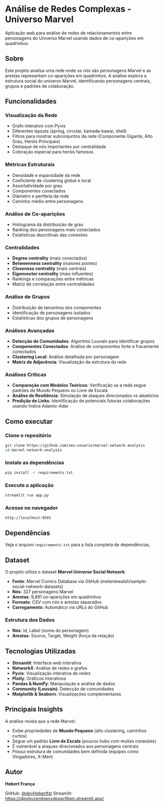# Análise de Redes Complexas - Universo Marvel

Aplicação web para análise de redes de relacionamentos entre personagens do Universo Marvel usando dados de co-aparições em quadrinhos.

## Sobre

Este projeto analisa uma rede onde os nós são personagens Marvel e as arestas representam co-aparições em quadrinhos. A análise explora a estrutura social do universo Marvel, identificando personagens centrais, grupos e padrões de colaboração.

## Funcionalidades

### Visualização da Rede
- Grafo interativo com Pyvis
- Diferentes layouts (spring, circular, kamada-kawai, shell)
- Filtros para mostrar subconjuntos da rede (Componente Gigante, Alto Grau, Heróis Principais)
- Destaque de nós importantes por centralidade
- Coloração especial para heróis famosos

### Métricas Estruturais
- Densidade e esparsidade da rede
- Coeficiente de clustering global e local
- Assortatividade por grau
- Componentes conectados
- Diâmetro e periferia da rede
- Caminho médio entre personagens

### Análise de Co-aparições
- Histograma da distribuição de grau
- Ranking dos personagens mais conectados
- Estatísticas descritivas das conexões

### Centralidades
- **Degree centrality** (mais conectados)
- **Betweenness centrality** (maiores pontes)
- **Closeness centrality** (mais centrais)
- **Eigenvector centrality** (mais influentes)
- Rankings e comparações entre métricas
- Matriz de correlação entre centralidades

### Análise de Grupos
- Distribuição de tamanhos dos componentes
- Identificação de personagens isolados
- Estatísticas dos grupos de personagens

### Análises Avançadas
- **Detecção de Comunidades**: Algoritmo Louvain para identificar grupos
- **Componentes Conectados**: Análise de componentes forte e fracamente conectados
- **Clustering Local**: Análise detalhada por personagem
- **Matriz de Adjacência**: Visualização da estrutura da rede

### Análises Críticas
- **Comparação com Modelos Teóricos**: Verificação se a rede segue padrões de Mundo Pequeno ou Livre de Escala
- **Análise de Resiliência**: Simulação de ataques direcionados vs aleatórios
- **Predição de Links**: Identificação de potenciais futuras colaborações usando Índice Adamic-Adar

## Como executar

### Clone o repositório
```bash
git clone https://github.com/seu-usuario/marvel-network-analysis
cd marvel-network-analysis
```

### Instale as dependências
```bash
pip install -r requirements.txt
```

### Execute a aplicação
```bash
streamlit run app.py
```

### Acesse no navegador
```
http://localhost:8501
```

## Dependências

Veja o arquivo `requirements.txt` para a lista completa de dependências.

## Dataset

O projeto utiliza o dataset **Marvel Universe Social Network**:

- **Fonte**: Marvel Comics Database via GitHub (melaniewalsh/sample-social-network-datasets)
- **Nós**: 327 personagens Marvel
- **Arestas**: 9,891 co-aparições em quadrinhos
- **Formato**: CSV com nós e arestas separados
- **Carregamento**: Automático via URLs do GitHub

### Estrutura dos Dados
- **Nós**: Id, Label (nome do personagem)
- **Arestas**: Source, Target, Weight (força da relação)

## Tecnologias Utilizadas

- **Streamlit**: Interface web interativa
- **NetworkX**: Análise de redes e grafos
- **Pyvis**: Visualização interativa de redes
- **Plotly**: Gráficos interativos
- **Pandas & NumPy**: Manipulação e análise de dados
- **Community (Louvain)**: Detecção de comunidades
- **Matplotlib & Seaborn**: Visualizações complementares

## Principais Insights

A análise revela que a rede Marvel:

- Exibe propriedades de **Mundo Pequeno** (alto clustering, caminhos curtos)
- Segue um padrão **Livre de Escala** (poucos hubs com muitas conexões)
- É vulnerável a ataques direcionados aos personagens centrais
- Possui estrutura de comunidades bem definida (equipes como Vingadores, X-Men)


## Autor

**Hebert França**

GitHub: [@devHebertfst](https://github.com/devHebertfst)
Streamlit: https://j4pybvzpmbwoydpgprl9qm.streamlit.app/